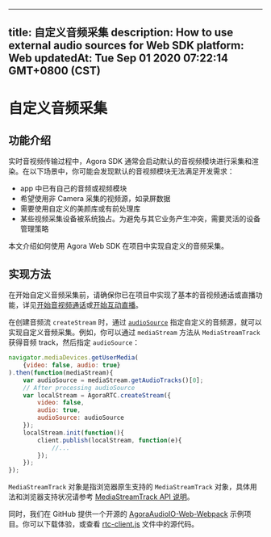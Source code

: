 
---
title: 自定义音频采集
description: How to use external audio sources for Web SDK
platform: Web
updatedAt: Tue Sep 01 2020 07:22:14 GMT+0800 (CST)
---
# 自定义音频采集
## 功能介绍

实时音视频传输过程中，Agora SDK 通常会启动默认的音视频模块进行采集和渲染。在以下场景中，你可能会发现默认的音视频模块无法满足开发需求：

- app 中已有自己的音频或视频模块
- 希望使用非 Camera 采集的视频源，如录屏数据
- 需要使用自定义的美颜库或有前处理库
- 某些视频采集设备被系统独占。为避免与其它业务产生冲突，需要灵活的设备管理策略

本文介绍如何使用 Agora Web SDK 在项目中实现自定义的音频采集。

## 实现方法

在开始自定义音频采集前，请确保你已在项目中实现了基本的音视频通话或直播功能，详见[开始音视频通话](../../cn/Audio%20Broadcast/start_call_web.md)或[开始互动直播](../../cn/Audio%20Broadcast/start_live_web.md)。

在创建音频流 `createStream` 时，通过  [`audioSource`](https://docs.agora.io/cn/Audio%20Broadcast/API%20Reference/web/interfaces/agorartc.streamspec.html#audiosource) 指定自定义的音频源，就可以实现自定义音频采集。例如，你可以通过 `mediaStream` 方法从 `MediaStreamTrack` 获得音频 track，然后指定 `audioSource`：

```javascript
navigator.mediaDevices.getUserMedia(
    {video: false, audio: true}
).then(function(mediaStream){
    var audioSource = mediaStream.getAudioTracks()[0];
    // After processing audioSource
    var localStream = AgoraRTC.createStream({
        video: false,
        audio: true,
        audioSource: audioSource
    });
    localStream.init(function(){
        client.publish(localStream, function(e){
            //...
        });
    });
});
```

<div class="alert info"><code>MediaStreamTrack</code> 对象是指浏览器原生支持的 <code>MediaStreamTrack</code> 对象，具体用法和浏览器支持状况请参考 <a href="https://developer.mozilla.org/en-US/docs/Web/API/MediaStreamTrack">MediaStreamTrack API 说明</a>。</div>

同时，我们在 GitHub 提供一个开源的 [AgoraAudioIO-Web-Webpack](https://github.com/AgoraIO/Advanced-Audio/tree/master/Web/AgoraAudioIO-Web-Webpack) 示例项目。你可以下载体验，或查看 [rtc-client.js](https://github.com/AgoraIO/Advanced-Audio/blob/master/Web/AgoraAudioIO-Web-Webpack/src/rtc-client.js) 文件中的源代码。
